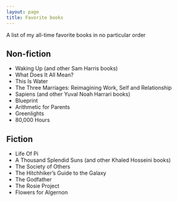 ```yaml
---
layout: page
title: Favorite books
---
```

A list of my all-time favorite books in no particular order

## Non-fiction
* Waking Up (and other Sam Harris books)
* What Does It All Mean?
* This Is Water
* The Three Marriages: Reimagining Work, Self and Relationship
* Sapiens (and other Yuval Noah Harrari books)
* Blueprint
* Arithmetic for Parents
* Greenlights
* 80,000 Hours

## Fiction
* Life Of Pi
* A Thousand Splendid Suns (and other Khaled Hosseini books)
* The Society of Others
* The Hitchhiker’s Guide to the Galaxy
* The Godfather
* The Rosie Project
* Flowers for Algernon